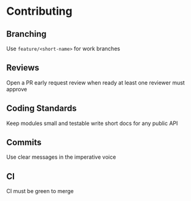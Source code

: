 # Contributing

## Branching
Use `feature/<short-name>` for work branches

## Reviews
Open a PR early  request review when ready  at least one reviewer must approve

## Coding Standards
Keep modules small and testable  write short docs for any public API

## Commits
Use clear messages in the imperative voice

## CI
CI must be green to merge

